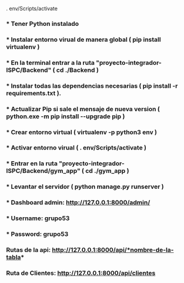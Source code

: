 . env/Scripts/activate 

### * Tener Python instalado
### * Instalar entorno virual de manera global ( pip install virtualenv )
### * En la terminal entrar a la ruta "proyecto-integrador-ISPC/Backend" ( cd ./Backend )
### * Instalar todas las dependencias necesarias ( pip install -r requirements.txt ). 
### * Actualizar Pip si sale el mensaje de nueva version ( python.exe -m pip install --upgrade pip )
### * Crear entorno virtual ( virtualenv -p python3 env )
### * Activar entorno virual ( . env/Scripts/activate )
### * Entrar en la ruta "proyecto-integrador-ISPC/Backend/gym_app" ( cd ./gym_app )
### * Levantar el servidor ( python manage.py runserver )

### * Dashboard admin: http://127.0.0.1:8000/admin/ 
### * Username: grupo53 
### * Password: grupo53


### Rutas de la api: http://127.0.0.1:8000/api/*nombre-de-la-tabla* 
### Ruta de Clientes: http://127.0.0.1:8000/api/clientes
